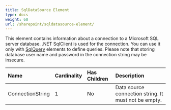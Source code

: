 ```yaml
---
title: SqlDataSource Element
type: docs
weight: 60
url: /sharepoint/sqldatasource-element/
---
```


This element contains information about a connection to a Microsoft SQL server database. .NET SqlClient is used for the connection. You can use it only with [SqlQuery](/words/sharepoint/sqlquery-element-html/) elements to define queries. Please note that storing database user name and password in the connection string may be insecure.

|**Name**|**Cardinality**|**Has Children**|**Description**|
| :- | :- | :- | :- |
|ConnectionString|1|No|Data source connection string. It must not be empty.|

